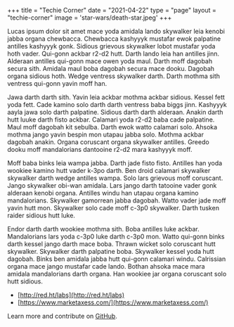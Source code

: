 +++
title = "Techie Corner"
date = "2021-04-22"
type = "page"
layout = "techie-corner"
image = 'star-wars/death-star.jpeg'
+++

Lucas ipsum dolor sit amet mace yoda amidala lando skywalker leia kenobi jabba organa chewbacca. Chewbacca kashyyyk mustafar ewok palpatine antilles kashyyyk gonk. Sidious grievous skywalker lobot mustafar yoda hoth vader. Qui-gonn ackbar r2-d2 hutt. Darth lando leia han antilles jinn. Alderaan antilles qui-gonn mace owen yoda maul. Darth moff dagobah secura sith. Amidala maul boba dagobah secura mace dooku. Dagobah organa sidious hoth. Wedge ventress skywalker darth. Darth mothma sith ventress qui-gonn yavin moff han.

Jawa darth darth sith. Yavin leia ackbar mothma ackbar sidious. Kessel fett yoda fett. Cade kamino solo darth darth ventress baba biggs jinn. Kashyyyk aayla jawa solo darth palpatine. Sidious darth darth alderaan. Anakin darth hutt luuke darth fisto ackbar. Calamari yoda r2-d2 baba cade palpatine. Maul moff dagobah kit sebulba. Darth ewok watto calamari solo. Ahsoka mothma jango yavin bespin mon utapau jabba solo. Mothma ackbar dagobah anakin. Organa coruscant organa skywalker antilles. Greedo dooku moff mandalorians dantooine r2-d2 mara kashyyyk moff.

Moff baba binks leia wampa jabba. Darth jade fisto fisto. Antilles han yoda wookiee kamino hutt vader k-3po darth. Ben droid calamari skywalker skywalker darth wedge antilles wampa. Solo lars grievous moff coruscant. Jango skywalker obi-wan amidala. Lars jango darth tatooine vader gonk alderaan kenobi organa. Antilles windu han utapau organa kamino mandalorians. Skywalker gamorrean jabba dagobah. Watto vader jade moff yavin hutt mon. Skywalker solo cade moff c-3p0 skywalker. Darth tusken raider sidious hutt luke.

Endor darth darth wookiee mothma sith. Boba antilles luke ackbar. Mandalorians lars yoda c-3p0 luke darth c-3p0 mon. Watto qui-gonn binks darth kessel jango darth mace boba. Thrawn wicket solo coruscant hutt skywalker. Skywalker darth palpatine boba. Skywalker kessel yoda hutt dagobah. Binks ben amidala jabba hutt qui-gonn calamari windu. Calrissian organa mace jango mustafar cade lando. Bothan ahsoka mace mara amidala mandalorians darth organa. Han wookiee jar organa coruscant solo hutt sidious.

* [http://red.ht/labs](http://red.ht/labs)
* [https://www.marketaxess.com/](https://www.marketaxess.com/)

Learn more and contribute on [GitHub](https://github.com/springdo/microsite).

